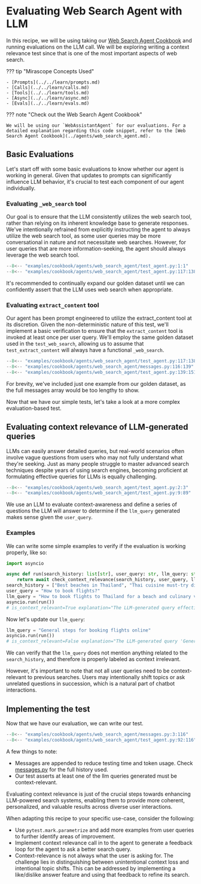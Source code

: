 # Evaluating Web Search Agent with LLM

In this recipe, we will be using taking our [Web Search Agent Cookbook](../agents/web_search_agent.md) and running evaluations on the LLM call. We will be exploring writing a context relevance test since that is one of the most important aspects of web search.

??? tip "Mirascope Concepts Used"

    - [Prompts](../../learn/prompts.md)
    - [Calls](../../learn/calls.md)
    - [Tools](../../learn/tools.md)
    - [Async](../../learn/async.md)
    - [Evals](../../learn/evals.md)

??? note "Check out the Web Search Agent Cookbook"

    We will be using our `WebAssistantAgent` for our evaluations. For a detailed explanation regarding this code snippet, refer to the [Web Search Agent Cookbook](../agents/web_search_agent.md).

## Basic Evaluations

Let's start off with some basic evaluations to know whether our agent is working in general. Given that updates to prompts can significantly influence LLM behavior, it's crucial to test each component of our agent individually.

### Evaluating `_web_search` tool

Our goal is to ensure that the LLM consistently utilizes the web search tool, rather than relying on its inherent knowledge base to generate responses. We've intentionally refrained from explicitly instructing the agent to always utilize the web search tool, as some user queries may be more conversational in nature and not necessitate web searches. However, for user queries that are more information-seeking, the agent should always leverage the web search tool.

```python
--8<-- "examples/cookbook/agents/web_search_agent/test_agent.py:1:1"
--8<-- "examples/cookbook/agents/web_search_agent/test_agent.py:117:138"
```

It's recommended to continually expand our golden dataset until we can confidently assert that the LLM uses web search when appropriate.

### Evaluating `extract_content` tool

Our agent has been prompt engineered to utilize the extract_content tool at its discretion. Given the non-deterministic nature of this test, we'll implement a basic verification to ensure that the `extract_content` tool is invoked at least once per user query. We'll employ the same golden dataset used in the `test_web_search`, allowing us to assume that `test_extract_content` will always have a functional `_web_search`.

```python
--8<-- "examples/cookbook/agents/web_search_agent/test_agent.py:117:138"
--8<-- "examples/cookbook/agents/web_search_agent/messages.py:116:139"
--8<-- "examples/cookbook/agents/web_search_agent/test_agent.py:139:151"
```

For brevity, we've included just one example from our golden dataset, as the full messages array would be too lengthy to show.

Now that we have our simple tests, let's take a look at a more complex evaluation-based test.

## Evaluating context relevance of LLM-generated queries

LLMs can easily answer detailed queries, but real-world scenarios often involve vague questions from users who may not fully understand what they're seeking. Just as many people struggle to master advanced search techniques despite years of using search engines, becoming proficient at formulating effective queries for LLMs is equally challenging.

```python
--8<-- "examples/cookbook/agents/web_search_agent/test_agent.py:2:3"
--8<-- "examples/cookbook/agents/web_search_agent/test_agent.py:9:89"
```

We use an LLM to evaluate context-awareness and define a series of questions the LLM will answer to determine if the `llm_query` generated makes sense given the `user_query`.

### Examples

We can write some simple examples to verify if the evaluation is working properly, like so:

```python
import asyncio

async def run(search_history: list[str], user_query: str, llm_query: str):
    return await check_context_relevance(search_history, user_query, llm_query)
search_history = ["Best beaches in Thailand", "Thai cuisine must-try dishes"]
user_query = "How to book flights?"
llm_query = "How to book flights to Thailand for a beach and culinary vacation"
asyncio.run(run())
# is_context_relevant=True explanation="The LLM-generated query effectively bridges the gap between the search history and the user query. It incorporates elements from both the search history (Thailand, beaches, cuisine) and the user's intent to book flights. The query maintains the original intent while adding relevant context from the search history, creating a coherent and specific request that aligns with the user's apparent travel interests. It successfully handles the topic shift by integrating the flight booking aspect with the previously established context of Thai beaches and cuisine, resulting in a semantically coherent and contextually enhanced query."
```

Now let's update our `llm_query`:

```python
llm_query = "General steps for booking flights online"
asyncio.run(run())
# is_context_relevant=False explanation="The LLM-generated query 'General steps for booking flights online' is not context-relevant. It addresses the user's specific question about booking flights but fails to incorporate any context from the search history about Thai beaches and cuisine. The query represents a complete topic shift without attempting to maintain relevance to the previous searches, missing an opportunity to provide more tailored advice such as booking flights to Thailand specifically."
```

We can verify that the `llm_query` does not mention anything related to the `search_history`, and therefore is properly labeled as context irrelevant.

However, it's important to note that not all user queries need to be context-relevant to previous searches. Users may intentionally shift topics or ask unrelated questions in succession, which is a natural part of chatbot interactions.

## Implementing the test

Now that we have our evaluation, we can write our test.

```python
--8<-- "examples/cookbook/agents/web_search_agent/messages.py:3:116"
--8<-- "examples/cookbook/agents/web_search_agent/test_agent.py:92:116"
```

A few things to note:

- Messages are appended to reduce testing time and token usage. Check [messages.py](https://github.com/Mirascope/mirascope/tree/dev/examples/cookbook/agents/web_search_agent/messages.py) for the full history used.
- Our test asserts at least one of the llm queries generated must be context-relevant.

Evaluating context relevance is just of the crucial steps towards enhancing LLM-powered search systems, enabling them to provide more coherent, personalized, and valuable results across diverse user interactions.

When adapting this recipe to your specific use-case, consider the following:

- Use `pytest.mark.parametrize` and add more examples from user queries to further identify areas of improvement.
- Implement context relevance call in to the agent to generate a feedback loop for the agent to ask a better search query.
- Context-relevance is not always what the user is asking for. The challenge lies in distinguishing between unintentional context loss and intentional topic shifts. This can be addressed by implementing a like/dislike answer feature and using that feedback to refine its search.
